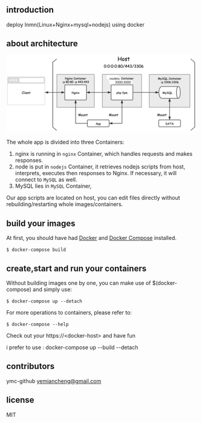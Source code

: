 
## introduction

deploy lnmn(Linux+Nginx+mysql+nodejs) using docker

## about architecture

![architecture][1]

The whole app is divided into three Containers:

1. nginx is running in `nginx` Container, which handles requests and makes responses.
2. node  is put in `nodejs` Container, it retrieves nodejs scripts from host, interprets, executes then responses to Nginx. If necessary, it will connect to `MySQL` as well.
3. MySQL lies in `MySQL` Container,

Our app scripts are located on host, you can edit files directly without rebuilding/restarting whole images/containers.

## build your images

At first, you should have had [Docker](https://docs.docker.com) and [Docker Compose](https://docs.docker.com/compose) installed.

    $ docker-compose build

## create,start and run your containers

Without building images one by one, you can make use of $(docker-compose) and simply use:

    $ docker-compose up --detach

For more operations to containers, please refer to:

    $ docker-compose --help

Check out your https://\<docker-host\> and have fun

i prefer to use : docker-compose up --build --detach

## contributors

ymc-github yemiancheng@gmail.com

## license

MIT

  [1]: architecture.png
